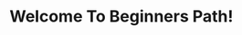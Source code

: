 <!DOCTYPE html>
<html>
<head>
	<title>Beginners path</title>
</head>
<body>
<h1 style={color: red}>Welcome To Beginners Path!</h1>
</body>
</html>